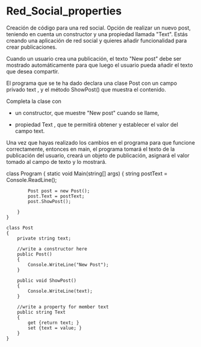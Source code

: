 # Red_Social_properties
Creación de código para una red social. Opción de realizar un nuevo post, teniendo en cuenta un constructor y una propiedad llamada "Text".
Estás creando una aplicación de red social y quieres añadir funcionalidad para crear publicaciones.

Cuando un usuario crea una publicación, el texto "New post" debe ser mostrado automáticamente para que luego el usuario pueda añadir el texto que desea compartir.

El programa que se te ha dado declara una clase Post con un campo privado text , y el método ShowPost() que muestra el contenido.

Completa la clase con

- un constructor, que muestre "New post" cuando se llame,

- propiedad Text , que te permitirá obtener y establecer el valor del campo text.

Una vez que hayas realizado los cambios en el programa para que funcione correctamente, entonces en main, el programa tomará el texto de la publicación del usuario, creará un objeto de publicación, asignará el valor tomado al campo de texto y lo mostrará.



class Program
    {
        static void Main(string[] args)
        {
            string postText = Console.ReadLine();

            Post post = new Post();
            post.Text = postText;
            post.ShowPost();

        }
    }

    class Post
    {
        private string text;
        
        //write a constructor here
        public Post()
        {
            Console.WriteLine("New Post");
        }

        public void ShowPost()
        {
            Console.WriteLine(text);
        }
        
        //write a property for member text
        public string Text
        {
            get {return text; }
            set {text = value; }
        }
    }
